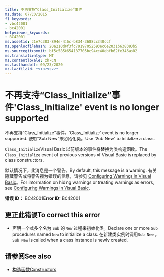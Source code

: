 ```yaml
---
title: 不再支持“Class_Initialize”事件
ms.date: 07/20/2015
f1_keywords:
- vbc42001
- bc42001
helpviewer_keywords:
- BC42001
ms.assetid: 31e7c383-894e-416c-b834-3688cc340ccf
ms.openlocfilehash: 20a210d0f3fc79197052593ec6e2031b638390b5
ms.sourcegitcommit: bf5c5850654187705bc94cc40ebfb62fe346ab02
ms.translationtype: MT
ms.contentlocale: zh-CN
ms.lasthandoff: 09/23/2020
ms.locfileid: "91079277"
---
```

# <a name="class_initialize-event-is-no-longer-supported"></a><span data-ttu-id="58906-102">不再支持“Class_Initialize”事件</span><span class="sxs-lookup"><span data-stu-id="58906-102">'Class_Initialize' event is no longer supported</span></span>

<span data-ttu-id="58906-103">不再支持“Class_Initialize”事件。</span><span class="sxs-lookup"><span data-stu-id="58906-103">'Class_Initialize' event is no longer supported.</span></span> <span data-ttu-id="58906-104">使用“Sub New”来初始化类。</span><span class="sxs-lookup"><span data-stu-id="58906-104">Use 'Sub New' to initialize a class.</span></span>  
  
 <span data-ttu-id="58906-105">`Class_Initialize`Visual Basic 以前版本的事件将替换为类构造函数。</span><span class="sxs-lookup"><span data-stu-id="58906-105">The `Class_Initialize` event of previous versions of Visual Basic is replaced by class constructors.</span></span>  
  
 <span data-ttu-id="58906-106">默认情况下，此消息是一个警告。</span><span class="sxs-lookup"><span data-stu-id="58906-106">By default, this message is a warning.</span></span> <span data-ttu-id="58906-107">有关隐藏警告或将警告视为错误的信息，请参见 [Configuring Warnings in Visual Basic](/visualstudio/ide/configuring-warnings-in-visual-basic)。</span><span class="sxs-lookup"><span data-stu-id="58906-107">For information on hiding warnings or treating warnings as errors, see [Configuring Warnings in Visual Basic](/visualstudio/ide/configuring-warnings-in-visual-basic).</span></span>  
  
 <span data-ttu-id="58906-108">**错误 ID：** BC42001</span><span class="sxs-lookup"><span data-stu-id="58906-108">**Error ID:** BC42001</span></span>  
  
## <a name="to-correct-this-error"></a><span data-ttu-id="58906-109">更正此错误</span><span class="sxs-lookup"><span data-stu-id="58906-109">To correct this error</span></span>  
  
- <span data-ttu-id="58906-110">声明一个或多个名为 `Sub` 的 `New` 过程来初始化类。</span><span class="sxs-lookup"><span data-stu-id="58906-110">Declare one or more `Sub` procedures named `New` to initialize a class.</span></span> <span data-ttu-id="58906-111">在新建类实例时调用`Sub New` 。</span><span class="sxs-lookup"><span data-stu-id="58906-111">`Sub New` is called when a class instance is newly created.</span></span>  
  
## <a name="see-also"></a><span data-ttu-id="58906-112">请参阅</span><span class="sxs-lookup"><span data-stu-id="58906-112">See also</span></span>

- [<span data-ttu-id="58906-113">构造函数</span><span class="sxs-lookup"><span data-stu-id="58906-113">Constructors</span></span>](../programming-guide/concepts/object-oriented-programming.md#constructors)
